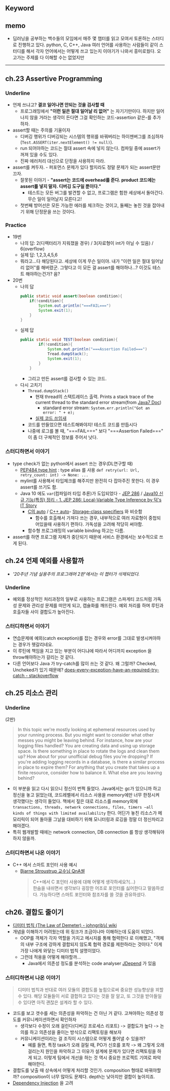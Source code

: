 ## Keyword

## memo
- 딥러닝을 공부하는 백수들의 모임에서 매주 몇 챕터를 읽고 모여서 토론하는 스터디로 진행하고 있다. python, C, C++, Java 여러 언어를 사용하는 사람들이 같이 스터디를 해서 각자 언어에서는 어떻게 쓰고 있는지 이야기가 나와서 흥미로웠다. 오고가는 주제를 다 이해할 수는 없었지만 
---
## ch.23 Assertive Programming
### Underline
- 언제 쓰냐고? **결코 일어나면 안되는 것을 검사할 때**
  - 프로그래밍에서 **"이런 일은 절대 일어날 리 없어"** 는 자기기만이다. 하지만 일어나지 않을 거라는 생각이 든다면 그걸 확인하는 코드-assertion 같은-를 추가하자. 
- assert할 때는 주의를 기울이자
  - 디버깅 행위가 디버깅되는 시스템의 행위를 바꿔버리는 하이젠버그를 조심하자(`Test.ASSERT(iter.nextElement() != null)`).
  - run 되어야하는 코드는 절대 assert 속에 넣지 않는다. 컴파일 중에 assert가 꺼져 있을 수도 있다. 
  - 진짜 에러처리 대신으로 단정을 사용하지 마라. 
- assert를 켜두자. - 퍼포먼스 문제가 있다 할지라도 정말 문제가 되는 assert문만 끄자. 
  - 잘못된 이야기 - **"assert는 코드에 overhead를 준다. product 코드에는 assert를 넣지 말자. 디버깅 도구일 뿐이다."** 
    - 테스트는 모든 버그를 발견할 수 없고, 프로그램은 험한 세상에서 돌아간다. 무슨 일이 일어날지 모른다고!
  - 첫번째 방어선은 모든 가능한 에러를 체크하는 것이고, 둘째는 놓친 것을 잡아내기 위해 단정문을 쓰는 것이다. 
### Practice
- 19번 
  - 나의 답: 2(디렉터리가 지워졌을 경우) / 3(자료형이 int가 아닐 수 있음) / 6(overflow) 
  - 실제 답: 1,2,3,4,5,6  
  - 뭐라고...다 해당된다고. 세상에 이게 무슨 일이야. 내가 "이런 일은 절대 일어날 리 없어"를 해버렸군. 그렇다고 이 모든 걸 assert를 해야하나...? 이것도 테스트 해야하는건가? 음?
- 20번
  - 나의 답
    ```java
    public static void assert(boolean condition){
        if(!condition){
            System.out.println("===FAIL===")
            System.exit(1);
        }
    }
    ```
  - 실제 답
    ```java
    public static void TEST(boolean condition){
            if(!condition){
                System.out.println("===Assertion Failed===")
                Tread.dumpStack();
                System.exit(1);
            }
        }
    ```
    - 그리고 만든 assert를 검사할 수 있는 코드.
  - 다시 고치기
    - `Thread.dumpStack()` 
      - 현재 thread의 스택트레이스 출력. Prints a stack trace of the current thread to the standard error stream(from [Java7 Doc](https://docs.oracle.com/javase/7/docs/api/java/lang/Thread.html#dumpStack()))
        - standard error stream:  `System.err.println("Got an error: " + e);`
      - [실제 코드 쓰임새](https://www.codota.com/code/java/methods/java.lang.Thread/dumpStack)
    - 코드를 만들었으면 테스트해봐야지! 테스트 코드를 만듭시다
    - 나중에 로그를 볼 때, "===FAIL===" 보다 "===Assertion Failed===" 이 좀 더 구체적인 정보를 주어서 낫다.   
    
### 스터디하면서 이야기   
- type check가 없는 python에서 assert 쓰는 경우(DL연구할 때)
  - [PEP484 type hint](https://www.python.org/dev/peps/pep-0484/) : type alias 를 사용 `def retry(url: Url, retry_count: int) -> None: ...`
  - mylint를 사용해서 타입체크를 해주지만 완전히 다 잡아주진 못한다. 이 경우 assert를 쓰기도 함.
  - Java 10 에도 `var`(컴파일러 타입 추론)가 도입되었다 - [JEP 286](https://openjdk.java.net/jeps/286) / [Java10 신규 기능(특징) 정리 - 1. JEP 286: Local-Variable Type Inference by 덕's IT Story](https://itstory.tk/entry/Java-10-%EC%8B%A0%EA%B7%9C-%EA%B8%B0%EB%8A%A5%ED%8A%B9%EC%A7%95-%EC%A0%95%EB%A6%AC)
    - [C의 auto](https://stackoverflow.com/questions/2192547/where-is-the-c-auto-keyword-used) / [C++ auto](https://en.cppreference.com/w/c/keyword/auto)- [Storage-class specifiers](https://en.cppreference.com/w/c/language/storage_duration) 와 비슷함
      - 함수를 호출해서 가져다 쓰는 경우, 내부적으로 여러 자료형이 중첩되어있을때 사용하기 편하다. 가독성을 고려해 적당히 써야함.
    - 함수형 프로그래밍의 variable binding 하고는 다름.
- assert를 하면 프로그램 자체가 중단되기 때문에 서비스 환경에서는 보수적으로 쓰게 된다.  

## ch.24 언제 예외를 사용할까
- *'20주년 기념 실용주의 프로그래머 2판'에서는 이 챕터가 삭제되었다.*
### Underline 
- 예외를 정상적인 처리과정의 일부로 사용하는 프로그램은 스파게티 코드처럼 가독성 문제와 관리성 문제를 떠안게 되고, 캡슐화를 깨뜨린다. 예외 처리를 하며 루틴과 호출자들 사이 결합도가 높아진다. 

### 스터디하면서 이야기
- 연습문제에 예외(catch exception)를 잡는 경우와 error를 그대로 발생시켜야하는 경우가 헷갈리네요.
- 이 루틴에 책임을 지고 있는 부분이 어디냐에 따라서 어디까지 exception 을 throw해야하는가 갈리는 것 같다. 
- 다른 언어보다 Java 가 try-catch를 많이 쓰는 것 같다. 왜 그럴까? Checked, Uncheked가 있기 때문에? [does-every-exception-have-an-required-try-catch - stackoverflow](https://stackoverflow.com/questions/29851253/does-every-exception-have-an-required-try-catch)

## ch.25 리소스 관리
### Underline
(2판)
> In this topic we're mostly looking at ephemeral resources used by your running process. But you might want to consider what other messes you might be leaving behind.
For instance, how are your logging files handled? You are creating data and using up storage space. Is there something in place to rotate the logs and clean them up? How about for your unofficial debug files you're dropping? If you're adding logging records in a database, is there a similar process in place to expire them? For anything that you create that takes up a finite resource, consider how to balance it.
What else are you leaving behind?
  - 이 부분을 읽고 다시 읽으니 정신이 번쩍 들었다. Java에서는 gc가 있으니까 하고 정신을 놓고 읽었는데, 코드레벨에서 리소스 사용을 memory에만 너무 한정시켜 생각했다는 생각이 들었다. 책에서 짚은 대로 리소스를 memory외에  `transactions, threads, network connections, files, timers —all kinds of things with limited availability` 한다. 어딘가 놓친 리소스가 메모리릭이 되어 돌아올 그날을 대비하기 위해 모니터링과 로깅을 정말 더 정신차리고 해야겠다. 
  - 특히 웹개발할 때에는 network connection, DB connection 를 항상 생각해둬야하지 않을까.
### 스터디하면서 나온 이야기
- C++ 에서 스마트 포인터 사용 예시 
  - [Bjarne Stroustrup 교수님 QnA썰](https://minjang.github.io/2016/03/21/talk-with-stroustrup/#fnref:talk) 
    > C++에서 C 포인터 사용에 대해 어떻게 생각하세요?(...)   
    > 한숨을 내쉬면서 생각보다 굉장한 어조로 포인터를 싫어한다고 말씀하셨다. 가능하다면 스마트 포인터와 참조자를 쓸 것을 권유하셨다. 
 
## ch26. 결합도 줄이기 
- [디미터 법칙 (The Law of Demeter) - johngrib님 wiki](https://johngrib.github.io/wiki/law-of-demeter/) 
- 개념을 이해하기 어려웠는데 위 링크가 조금이나마 이해하는데 도움이 되었다.
  - OOP를 객체가 각자 역할을 가지고 메시지를 통해 협력한다 로 이해했고, "객체의 내부 구조에 강하게 결합되지 않도록 협력 경로를 제한하라는 것이다." 이게 가장 나에게 와닿는 디미터 법칙 설명이었다.
  - 그런데 적용을 어떻게 해야할까...
    - Java에서 의존성 정도를 분석하는 code analyser [JDepend](https://github.com/clarkware/jdepend) 가 있음

### 스터디하면서 나온 이야기
> 디미터 법칙과 반대로 여러 모듈의 결합도를 높힘으로써 중요한 성능향상을 꾀할 수 있다. 해당 모듈들이 서로 결합하고 있다는 것을 잘 알고, 또 그것을 받아들일 수 있다면 아직 괜찮은 설계라 할 수 있다.
  - 코드를 보고 갯수를 세는 의존성을 파악하는 건 아닌 거 같다. 고쳐야하는 의존성 정도를 커뮤니케이션하면서 확인하자
    - 생각보다 수정이 오래 걸린다(디버깅 프로세스 리포트) -> 결합도가 높다 -> 논의를 하고 의존성을 줄이는 방식으로 리팩토링을 해보자 
    - 커뮤니케이션이라는 걸 조직이 시스템으로 어떻게 풀어낼 수 있을까?  
      - 예를 들면, 특정 task가 오래 걸릴 때, PO가 신호를 포착 -> 왜 그렇게 오래 걸리는지 원인을 파악하고 그 이유가 설계에 문제가 있다면 리팩토링을 하게 되고. 이렇게 팀에서 개선을 하는 것 역시 중요한 프로젝트 기여로 파악해야한다.
- 결합도를 낮출 때 상속에서 어떻게 처리할 것인가. composition 형태로 바꿔야할까? composition이 너무 많아도 문제다. depth는 낮아지만 결합이 높아지죠.
- [Dependency Injection](https://www.tutorialsteacher.com/ioc/dependency-injection) 을 고려